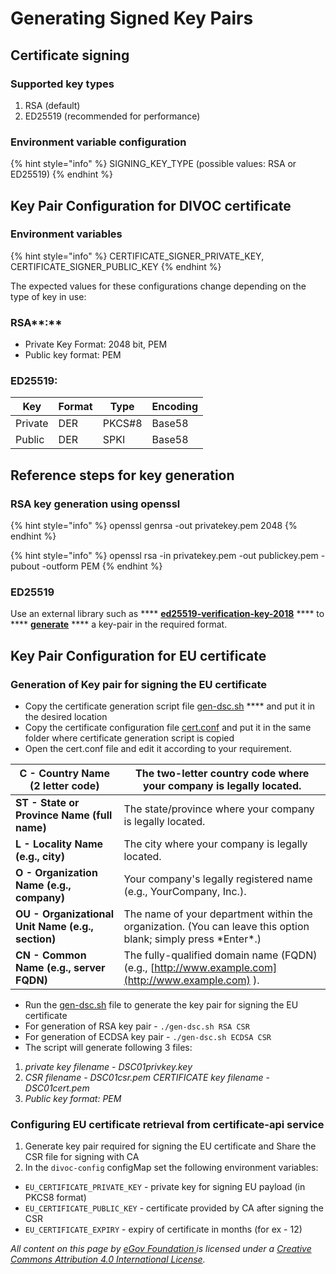 # Generating Signed Key Pairs

## Certificate signing

### Supported key types&#x20;

1. RSA (default)&#x20;
2. ED25519 (recommended for performance)

### Environment variable configuration

{% hint style="info" %}
SIGNING\_KEY\_TYPE (possible values: RSA or ED25519)
{% endhint %}

## **Key Pair Configuration for DIVOC certificate**

### Environment variables

{% hint style="info" %}
CERTIFICATE\_SIGNER\_PRIVATE\_KEY, CERTIFICATE\_SIGNER\_PUBLIC\_KEY
{% endhint %}

The expected values for these configurations change depending on the type of key in use:

### RSA**:**&#x20;

* Private Key Format: 2048 bit, PEM
* Public key format: PEM&#x20;

### ED25519:

| Key     | Format | Type   | Encoding |
| ------- | ------ | ------ | -------- |
| Private | DER    | PKCS#8 | Base58   |
| Public  | DER    | SPKI   | Base58   |

## **Reference steps for key generation**

### **RSA key generation using openssl**

{% hint style="info" %}
openssl genrsa -out privatekey.pem 2048
{% endhint %}

{% hint style="info" %}
openssl rsa -in privatekey.pem -out publickey.pem -pubout -outform PEM
{% endhint %}

### **ED25519**

Use an external library such as **** [**ed25519-verification-key-2018**](https://github.com/digitalbazaar/ed25519-verification-key-2018/) **** to **** [**generate**](https://github.com/digitalbazaar/ed25519-verification-key-2018#generating-a-new-publicprivate-key-pair) **** a key-pair in the required format.



## **Key Pair Configuration for EU certificate**

### Generation of Key pair for signing the EU certificate&#x20;

* Copy the certificate generation script file [gen-dsc.sh](https://github.com/egovernments/DIVOC/blob/main/scripts/gen-dsc.sh) **** and put it in the desired location&#x20;
* Copy the certificate configuration file [cert.conf](https://github.com/egovernments/DIVOC/blob/main/scripts/cert.conf) and put it in the same folder where certificate generation script is copied
* Open the cert.conf file and edit it according to your requirement.&#x20;

| **C - Country Name (2 letter code)**              | The two-letter country code where your company is legally located.                                              |
| ------------------------------------------------- | --------------------------------------------------------------------------------------------------------------- |
| **ST - State or Province Name (full name)**       | The state/province where your company is legally located.                                                       |
| **L - Locality Name (e.g., city)**                | The city where your company is legally located.                                                                 |
| **O - Organization Name (e.g., company)**         | Your company's legally registered name (e.g., YourCompany, Inc.).                                               |
| **OU - Organizational Unit Name (e.g., section)** | The name of your department within the organization. (You can leave this option blank; simply press \*Enter\*.) |
| **CN - Common Name (e.g., server FQDN)**          | The fully-qualified domain name (FQDN) (e.g., [http://www.example.com](http://www.example.com) ).               |

* &#x20;Run the [gen-dsc.sh](https://github.com/egovernments/DIVOC/blob/main/scripts/gen-dsc.sh) file to generate the key pair for signing the EU certificate
* For generation of RSA key pair - `./gen-dsc.sh RSA CSR`&#x20;
* For generation of ECDSA key pair - `./gen-dsc.sh ECDSA CSR`
* The script will generate following 3 files:

1. _private key filename - DSC01privkey.key_&#x20;
2. _CSR filename - DSC01csr.pem CERTIFICATE key filename - DSC01cert.pem_
3. _Public key format: PEM_

### **Configuring EU certificate retrieval from certificate-api service**

1. Generate key pair required for signing the EU certificate and Share the CSR file for signing with CA&#x20;
2. In the `divoc-config` configMap set the following environment variables:&#x20;

* `EU_CERTIFICATE_PRIVATE_KEY`  - private key for signing EU payload (in PKCS8 format)
* `EU_CERTIFICATE_PUBLIC_KEY`  - certificate provided by CA after signing the CSR
* `EU_CERTIFICATE_EXPIRY`  - expiry of certificate in months (for ex - 12)



_All content on this page by_ [_eGov Foundation_ ](https://egov.org.in/)_is licensed under a_ [_Creative Commons Attribution 4.0 International License_](http://creativecommons.org/licenses/by/4.0/)_._
